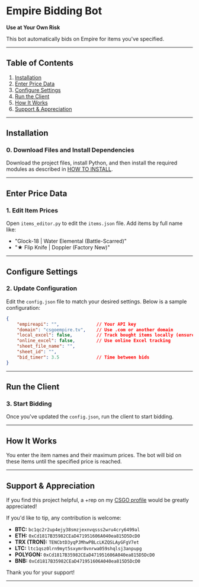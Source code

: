 # Empire Bidding Bot

**Use at Your Own Risk**

This bot automatically bids on Empire for items you've specified.

---

## Table of Contents

1. [Installation](#installation)
2. [Enter Price Data](#enter-price-data)
3. [Configure Settings](#configure-settings)
4. [Run the Client](#run-the-client)
5. [How It Works](#how-it-works)
6. [Support & Appreciation](#support--appreciation)

---

## Installation

### 0. Download Files and Install Dependencies

Download the project files, install Python, and then install the required modules as described in [HOW TO INSTALL](HOWTOINSTALL.md).

---

## Enter Price Data

### 1. Edit Item Prices

Open `items_editor.py` to edit the `items.json` file. Add items by full name like:
- "Glock-18 | Water Elemental (Battle-Scarred)"
- "★ Flip Knife | Doppler (Factory New)"

---

## Configure Settings

### 2. Update Configuration

Edit the `config.json` file to match your desired settings. Below is a sample configuration:

```json
{
    "empireapi": "",              // Your API key
    "domain": "csgoempire.tv",    // Use .com or another domain
    "local_excel": false,         // Track bought items locally (ensure Excel is closed)
    "online_excel": false,        // Use online Excel tracking
    "sheet_file_name": "",
    "sheet_id": "",
    "bid_timer": 3.5              // Time between bids
}
```

---

## Run the Client

### 3. Start Bidding

Once you've updated the `config.json`, run the client to start bidding.

---

## How It Works

You enter the item names and their maximum prices. The bot will bid on these items until the specified price is reached.

---

## Support & Appreciation

If you find this project helpful, a +rep on my [CSGO profile](https://csgo-rep.com/profile/76561198822180159) would be greatly appreciated!

If you'd like to tip, any contribution is welcome:

- **BTC:** `bc1qc2r2up4ejy38smzjexnvqsss2wru4cry6499al`
- **ETH:** `0xCd1817B35982CEaD471951606A040ea815D5DcD0`
- **TRX (TRON):** `TENCbtD3yqPJMhwPBLcLKZQSLAyGFgV7et`
- **LTC:** `ltc1qsz0lrn9myt5sxymr8vnrwa059shqlsj3anpupg`
- **POLYGON:** `0xCd1817B35982CEaD471951606A040ea815D5DcD0`
- **BNB:** `0xCd1817B35982CEaD471951606A040ea815D5DcD0`

Thank you for your support!

---